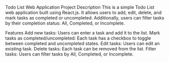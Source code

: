 Todo List Web Application
Project Description
This is a simple Todo List web application built using React.js. It allows users to add, edit, delete, and mark tasks as completed or uncompleted. Additionally, users can filter tasks by their completion status: All, Completed, or Incomplete.

Features
Add new tasks: Users can enter a task and add it to the list.
Mark tasks as completed/uncompleted: Each task has a checkbox to toggle between completed and uncompleted states.
Edit tasks: Users can edit an existing task.
Delete tasks: Each task can be removed from the list.
Filter tasks: Users can filter tasks by All, Completed, or Incomplete.

